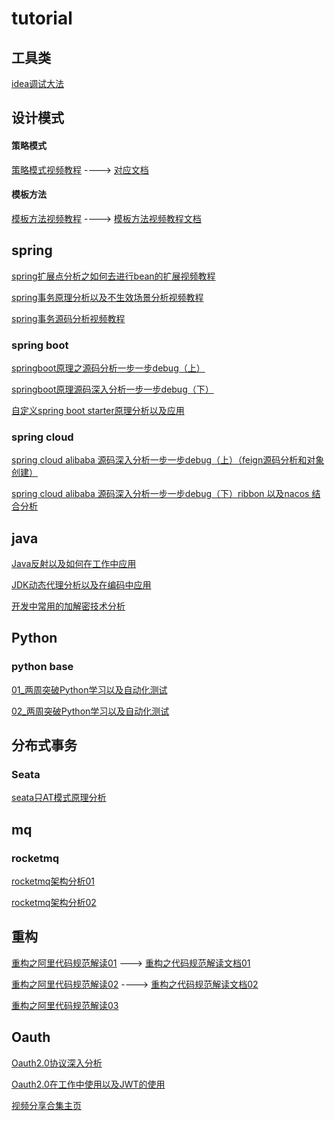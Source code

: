 # tutorial
## 工具类

[idea调试大法](https://www.bilibili.com/video/BV1T44y1q7Sf/)



## 设计模式



#### 策略模式

[策略模式视频教程](https://www.bilibili.com/video/BV1544y1B7yV/)    ----> [对应文档](https://github.com/topwqp/tutorial/blob/main/document/java/design_pattern/%E7%AD%96%E7%95%A5%E6%A8%A1%E5%BC%8F.md)





#### 模板方法

[模板方法视频教程](https://www.bilibili.com/video/BV1Bh411h7MQ/)   ----> [模板方法视频教程文档](https://github.com/topwqp/tutorial/blob/main/document/java/design_pattern/%E6%A8%A1%E6%9D%BF%E6%96%B9%E6%B3%95.md)





## spring

[spring扩展点分析之如何去进行bean的扩展视频教程](https://www.bilibili.com/video/BV1iv411J7DJ/)

[spring事务原理分析以及不生效场景分析视频教程](https://www.bilibili.com/video/BV1G54y1V7Ms/)

[spring事务源码分析视频教程](https://www.bilibili.com/video/BV15Q4y1R78N/)



### spring boot



[springboot原理之源码分析一步一步debug（上）](https://www.bilibili.com/video/BV1oT4y1D7Wg/)

[springboot原理源码深入分析一步一步debug（下）](https://www.bilibili.com/video/BV1hS4y1F7L3/)

[自定义spring boot starter原理分析以及应用](https://www.bilibili.com/video/BV1y34y1i7DV/)



### spring  cloud

[spring cloud alibaba 源码深入分析一步一步debug（上）（feign源码分析和对象创建）](https://www.bilibili.com/video/BV1mR4y157S5/)

[spring cloud alibaba 源码深入分析一步一步debug（下）ribbon 以及nacos 结合分析](https://www.bilibili.com/video/BV1aS4y1675g/)





## java

[Java反射以及如何在工作中应用](https://www.bilibili.com/video/BV1zh411W7uB/)

[JDK动态代理分析以及在编码中应用](https://www.bilibili.com/video/BV1Fg411w7WN/)

[开发中常用的加解密技术分析](https://www.bilibili.com/video/BV1vf4y1E78z/)



## Python

### python base

[01_两周突破Python学习以及自动化测试](https://www.bilibili.com/video/BV1SR4y1M7fS/)

[02_两周突破Python学习以及自动化测试](https://www.bilibili.com/video/BV1HY411b7dS/)



## 分布式事务

### Seata

[seata只AT模式原理分析](https://www.bilibili.com/video/BV13q4y1s7xr/)





## mq

### rocketmq

[rocketmq架构分析01](https://www.bilibili.com/video/BV1H34y1i7FG/)

[rocketmq架构分析02](https://www.bilibili.com/video/BV1HL4y147Vf/)



## 重构



[重构之阿里代码规范解读01](https://www.bilibili.com/video/BV1Ay4y137zx/)     --->  [重构之代码规范解读文档01](https://github.com/topwqp/tutorial/blob/main/document/java/refactor/%E4%BB%A3%E7%A0%81%E8%A7%84%E8%8C%8301.md)

[重构之阿里代码规范解读02](https://www.bilibili.com/video/BV1964y1679Y/)     ---->  [重构之代码规范解读文档02](https://github.com/topwqp/tutorial/blob/main/document/java/refactor/%E4%BB%A3%E7%A0%81%E8%A7%84%E8%8C%8302.md)

[重构之阿里代码规范解读03](https://www.bilibili.com/video/BV1AB4y1M7wJ/)









## Oauth

[Oauth2.0协议深入分析](https://www.bilibili.com/video/BV1vU4y1u7Bc/)

[Oauth2.0在工作中使用以及JWT的使用](https://www.bilibili.com/video/BV1PR4y1n7zV/)



[视频分享合集主页](https://space.bilibili.com/485594100)
